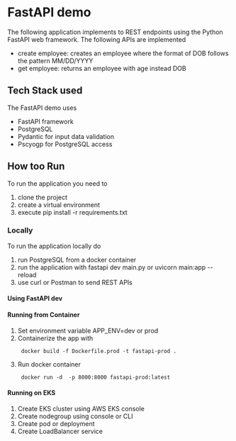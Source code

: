 # FastAPI demo 

The following application implements to REST endpoints using the Python FastAPI web framework. The following APIs are implemented

- create employee: creates an employee where the format of DOB follows the pattern MM/DD/YYYY
- get employee: returns an employee with age instead DOB

## Tech Stack used

The FastAPI demo uses

- FastAPI framework
- PostgreSQL
- Pydantic for input data validation
- Pscyogp for PostgreSQL access


## How too Run

To run the application you need to 

1. clone the project
2. create a virtual environment
3. execute pip install -r requirements.txt
   

### Locally

To run the application locally do

1. run PostgreSQL from a docker container
2. run the application with fastapi dev main.py or  uvicorn main:app --reload
3. use curl or Postman to send REST APIs 

#### Using FastAPI dev

#### Running from Container

1. Set environment variable APP_ENV=dev or prod
2. Containerize the app with
   ```
    docker build -f Dockerfile.prod -t fastapi-prod .
   ```
3. Run docker container
   ```
    docker run -d  -p 8000:8000 fastapi-prod:latest
   ```

#### Running on EKS

1. Create EKS cluster using AWS EKS console
2. Create nodegroup using console or CLI
3. Create pod or deployment
4. Create LoadBalancer service

   
